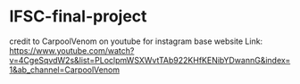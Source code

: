 # IFSC-final-project
credit to CarpoolVenom on youtube for instagram base website
Link: https://www.youtube.com/watch?v=4CgeSqvdW2s&list=PLoclpmWSXWvtTAb922KHfKENibYDwannG&index=1&ab_channel=CarpoolVenom
